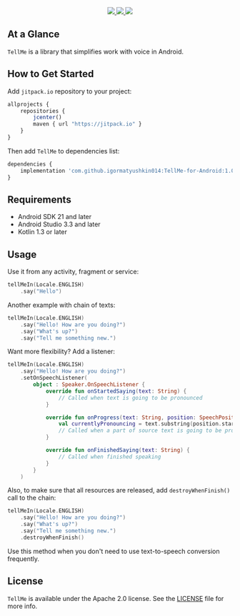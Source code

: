 <p align="center">
  <a href="https://http://www.android.com">
		<img src="https://img.shields.io/badge/android-21-green.svg?style=flat">
	</a>
	<a href="https://jitpack.io/#igormatyushkin014/TellMe-for-Android">
		<img src="https://jitpack.io/v/igormatyushkin014/TellMe-for-Android.svg">
	</a>
	<a href="https://tldrlegal.com/license/apache-license-2.0-(apache-2.0)">
		<img src="https://img.shields.io/badge/License-Apache 2.0-blue.svg?style=flat">
	</a>
</p>

## At a Glance

`TellMe` is a library that simplifies work with voice in Android.

## How to Get Started

Add `jitpack.io` repository to your project:

```javascript
allprojects {
    repositories {
        jcenter()
        maven { url "https://jitpack.io" }
    }
}
```

Then add `TellMe` to dependencies list:

```javascript
dependencies {
    implementation 'com.github.igormatyushkin014:TellMe-for-Android:1.0'
}
```

## Requirements

* Android SDK 21 and later
* Android Studio 3.3 and later
* Kotlin 1.3 or later

## Usage

Use it from any activity, fragment or service:

```kotlin
tellMeIn(Locale.ENGLISH)
    .say("Hello")
```

Another example with chain of texts:

```kotlin
tellMeIn(Locale.ENGLISH)
    .say("Hello! How are you doing?")
    .say("What's up?")
    .say("Tell me something new.")
```

Want more flexibility? Add a listener:

```kotlin
tellMeIn(Locale.ENGLISH)
    .say("Hello! How are you doing?")
    .setOnSpeechListener(
        object : Speaker.OnSpeechListener {
            override fun onStartedSaying(text: String) {
                // Called when text is going to be pronounced
            }

            override fun onProgress(text: String, position: SpeechPosition) {
                val currentlyPronouncing = text.substring(position.start, position.start + position.length - 1)
                // Called when a part of source text is going to be pronounced
            }

            override fun onFinishedSaying(text: String) {
                // Called when finished speaking
            }
        }
    )
```

Also, to make sure that all resources are released, add `destroyWhenFinish()` call to the chain:

```kotlin
tellMeIn(Locale.ENGLISH)
    .say("Hello! How are you doing?")
    .say("What's up?")
    .say("Tell me something new.")
    .destroyWhenFinish()
```

Use this method when you don't need to use text-to-speech conversion frequently.

## License

`TellMe` is available under the Apache 2.0 license. See the [LICENSE](./LICENSE) file for more info.
